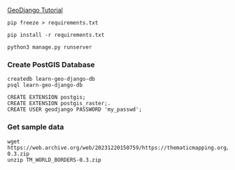 [GeoDjango Tutorial](https://docs.djangoproject.com/en/5.1/ref/contrib/gis/tutorial/)

```
pip freeze > requirements.txt

pip install -r requirements.txt
```

```
python3 manage.py runserver
```



### Create PostGIS Database
```
createdb learn-geo-django-db
psql learn-geo-django-db

CREATE EXTENSION postgis;
CREATE EXTENSION postgis_raster;.
CREATE USER geodjango PASSWORD 'my_passwd';
```

### Get sample data
```
wget https://web.archive.org/web/20231220150759/https://thematicmapping.org/downloads/TM_WORLD_BORDERS-0.3.zip
unzip TM_WORLD_BORDERS-0.3.zip
```
